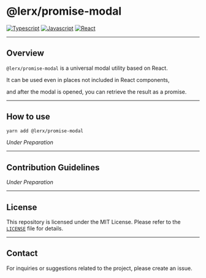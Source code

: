 # @lerx/promise-modal

[![Typescript](https://img.shields.io/badge/typescript-✔-blue.svg)]()
[![Javascript](https://img.shields.io/badge/javascript-✔-yellow.svg)]()
[![React](https://img.shields.io/badge/react-✔-61DAFB.svg)]()

---

## Overview

`@lerx/promise-modal` is a universal modal utility based on React.

It can be used even in places not included in React components,

and after the modal is opened, you can retrieve the result as a promise.

---

## How to use

```bash
yarn add @lerx/promise-modal
```

_Under Preparation_

---

## Contribution Guidelines

_Under Preparation_

---

## License

This repository is licensed under the MIT License. Please refer to the [`LICENSE`](./LICENSE) file for details.

---

## Contact

For inquiries or suggestions related to the project, please create an issue.

